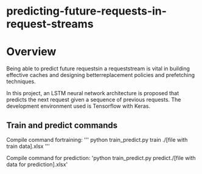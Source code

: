 # predicting-future-requests-in-request-streams

# Overview 

Being able to predict future requestsin a requeststream is vital in building
effective caches and designing betterreplacement policies and prefetching
techniques.

In this project, an LSTM neural network architecture is proposed that predicts the next request
given a sequence of previous requests. The development environment
used is Tensorflow with Keras.

## Train and predict commands 

Compile command fortraining: '''
python train_predict.py train ./[file with
train data].xlsx
'''

Compile command for prediction: 'python train_predict.py predict./[file
with data for prediction].xlsx'
